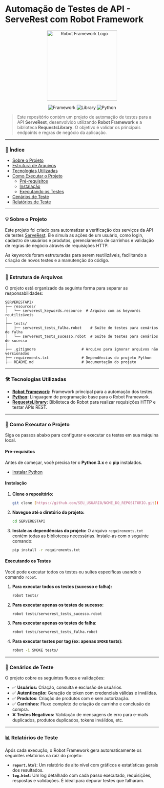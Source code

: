 # Automação de Testes de API - ServeRest com Robot Framework

<p align="center">
  <img src="https://avatars.githubusercontent.com/u/574284?s=280&v=4" alt="Robot Framework Logo" width="230"/>
</p>

<p align="center">
  <img src="https://img.shields.io/badge/Framework-Robot%20Framework-green.svg" alt="Framework">
  <img src="https://img.shields.io/badge/Library-Requests-orange.svg" alt="Library">
  <img src="https://img.shields.io/badge/Python-3.x-blue.svg" alt="Python">
</p>

> Este repositório contém um projeto de automação de testes para a API **ServeRest**, desenvolvido utilizando **Robot Framework** e a biblioteca **RequestsLibrary**. O objetivo é validar os principais endpoints e regras de negócio da aplicação.

---

### 📖 Índice

* [Sobre o Projeto](#-sobre-o-projeto)
* [Estrutura de Arquivos](#-estrutura-de-arquivos)
* [Tecnologias Utilizadas](#-tecnologias-utilizadas)
* [Como Executar o Projeto](#-como-executar-o-projeto)
  * [Pré-requisitos](#-pré-requisitos)
  * [Instalação](#-instalação)
  * [Executando os Testes](#-executando-os-testes)
* [Cenários de Teste](#-cenários-de-teste)
* [Relatórios de Teste](#-relatórios-de-teste)

---

### 💡 Sobre o Projeto

Este projeto foi criado para automatizar a verificação dos serviços da API de testes [ServeRest](https://serverest.dev/). Ele simula as ações de um usuário, como login, cadastro de usuários e produtos, gerenciamento de carrinhos e validação de regras de negócio através de requisições HTTP.

As keywords foram estruturadas para serem reutilizáveis, facilitando a criação de novos testes e a manutenção do código.

---

### 📁 Estrutura de Arquivos

O projeto está organizado da seguinte forma para separar as responsabilidades:

```
SERVERESTAPI/
├── resources/
│   └── serverest_keywords.resource  # Arquivo com as keywords reutilizáveis
│
├── tests/
│   ├── serverest_tests_falha.robot    # Suíte de testes para cenários de falha
│   └── serverest_tests_sucesso.robot  # Suíte de testes para cenários de sucesso
│
├── .gitignore                     # Arquivo para ignorar arquivos não versionados
├── requirements.txt               # Dependências do projeto Python
├── README.md                      # Documentação do projeto
```

---

### 🛠️ Tecnologias Utilizadas

* **[Robot Framework](https://robotframework.org/):** Framework principal para a automação dos testes.
* **[Python](https://www.python.org/):** Linguagem de programação base para o Robot Framework.
* **[RequestsLibrary](https://robotframework.org/RequestsLibrary/):** Biblioteca do Robot para realizar requisições HTTP e testar APIs REST.

---

### 🚀 Como Executar o Projeto

Siga os passos abaixo para configurar e executar os testes em sua máquina local.

#### Pré-requisitos

Antes de começar, você precisa ter o **Python 3.x** e o **pip** instalados.

* [Instalar Python](https://www.python.org/downloads/)

#### Instalação

1.  **Clone o repositório:**
    ```sh
    git clone [https://github.com/SEU_USUARIO/NOME_DO_REPOSITORIO.git](https://github.com/SEU_USUARIO/NOME_DO_REPOSITORIO.git)
    ```

2.  **Navegue até o diretório do projeto:**
    ```sh
    cd SERVERESTAPI
    ```

3.  **Instale as dependências do projeto:**
    O arquivo `requirements.txt` contém todas as bibliotecas necessárias. Instale-as com o seguinte comando:
    ```sh
    pip install -r requirements.txt
    ```

#### Executando os Testes

Você pode executar todos os testes ou suítes específicas usando o comando `robot`.

1.  **Para executar todos os testes (sucesso e falha):**
    ```sh
    robot tests/
    ```

2.  **Para executar apenas os testes de sucesso:**
    ```sh
    robot tests/serverest_tests_sucesso.robot
    ```

3.  **Para executar apenas os testes de falha:**
    ```sh
    robot tests/serverest_tests_falha.robot
    ```

4.  **Para executar testes por tag (ex: apenas `SMOKE` tests):**
    ```sh
    robot -i SMOKE tests/
    ```

---

### 🧪 Cenários de Teste

O projeto cobre os seguintes fluxos e validações:

* ✅ **Usuários:** Criação, consulta e exclusão de usuários.
* ✅ **Autenticação:** Geração de token com credenciais válidas e inválidas.
* ✅ **Produtos:** Criação de produtos com e sem autorização.
* ✅ **Carrinhos:** Fluxo completo de criação de carrinho e conclusão de compra.
* ❌ **Testes Negativos:** Validação de mensagens de erro para e-mails duplicados, produtos duplicados, tokens inválidos, etc.

---

### 📊 Relatórios de Teste

Após cada execução, o Robot Framework gera automaticamente os seguintes relatórios na raiz do projeto:

* **`report.html`**: Um relatório de alto nível com gráficos e estatísticas gerais dos resultados.
* **`log.html`**: Um log detalhado com cada passo executado, requisições, respostas e validações. É ideal para depurar testes que falharam.


